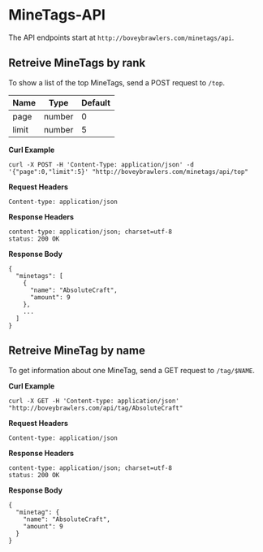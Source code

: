 # MineTags-API

The API endpoints start at `http://boveybrawlers.com/minetags/api`.

## Retreive MineTags by rank

To show a list of the top MineTags, send a POST request to `/top`.

| Name  | Type   | Default  |
|-------|--------|----------|
| page  | number | 0        |
| limit | number | 5        |

**Curl Example**

    curl -X POST -H 'Content-Type: application/json' -d '{"page":0,"limit":5}' "http://boveybrawlers.com/minetags/api/top"
    
**Request Headers**

    Content-type: application/json

**Response Headers**

    content-type: application/json; charset=utf-8
    status: 200 OK
    
**Response Body**

    {
      "minetags": [
        {
          "name": "AbsoluteCraft",
          "amount": 9
        },
        ...
      ]
    }

## Retreive MineTag by name

To get information about one MineTag, send a GET request to `/tag/$NAME`.

**Curl Example**

    curl -X GET -H 'Content-type: application/json' "http://boveybrawlers.com/api/tag/AbsoluteCraft"
    
**Request Headers**

    Content-type: application/json
    
**Response Headers**

    content-type: application/json; charset=utf-8
    status: 200 OK
    
**Response Body**

    {
      "minetag": {
        "name": "AbsoluteCraft",
        "amount": 9
      }
    }
